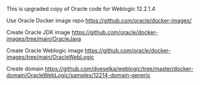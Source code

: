This is upgraded copy of Oracle code for Weblogic 12.2.1.4 

Use  Oracle Docker image repo https://github.com/oracle/docker-images/

Create Oracle JDK image https://github.com/oracle/docker-images/tree/main/OracleJava 

Create Oracle Weblogic image https://github.com/oracle/docker-images/tree/main/OracleWebLogic

Create domain https://github.com/dveselka/weblogic/tree/master/docker-domain/OracleWebLogic/samples/12214-domain-generic

